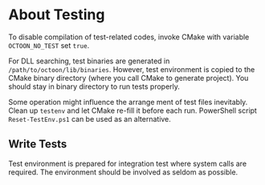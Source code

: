 # About Testing

To disable compilation of test-related codes, invoke CMake with variable `OCTOON_NO_TEST` set `true`.

For DLL searching, test binaries are generated in `/path/to/octoon/lib/binaries`. However, test environment is copied to the CMake binary directory (where you call CMake to generate project). You should stay in binary directory to run tests properly.

Some operation might influence the arrange ment of test files inevitably. Clean up `testenv` and let CMake re-fill it before each run. PowerShell script `Reset-TestEnv.ps1` can be used as an alternative.

## Write Tests

Test environment is prepared for integration test where system calls are required. The environment should be involved as seldom as possible.
